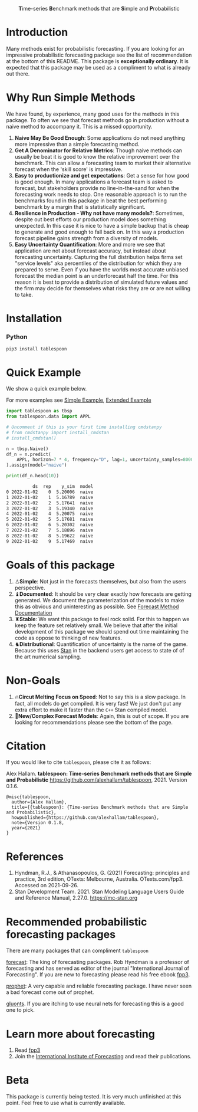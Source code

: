 
<p align="center"><b>T</b>ime-series <b>B</b>enchmark methods that are <b>S</b>imple and <b>P</b>robabilistic</p>

# Introduction

Many methods exist for probabilistic forecasting. If you are looking for an
impressive probabilistic forecasting package see the list of recommendation at
the bottom of this README. This package is <b>exceptionally ordinary</b>. It is
expected that this package may be used as a compliment to what is already out
there.

# Why Run Simple Methods

We have found, by experience, many good uses for the methods in this package.
To often we see that forecast methods go in production without a naive method to
accompany it. This is a missed opportunity.

1. **Naive May Be Good Enough**: Some applications do not need anything more
   impressive than a simple forecasting method.
2. **Get A Denominator for Relative Metrics**: Though naive methods can usually
   be beat it is good to know the relative improvement over the benchmark. This
   can allow a forecasting team to market their alternative forecast when the
   'skill score' is impressive.
3. **Easy to productionize and get expectations**: Get a sense for how good is
   good enough. In many applications a forecast team is asked to forecast, but
   stakeholders provide no line-in-the-sand for when the forecasting work needs
   to stop. One reasonable approach is to run the benchmarks found in this
   package in beat the best performing benchmark by a margin that is
   statistically significant.
4. **Resilience in Production - Why not have many models?**: Sometimes, despite
   out best efforts our production model does something unexpected. In this
   case it is nice to have a simple backup that is cheap to generate and good
   enough to fall back on. In this way a production forecast pipeline gains
   strength from a diversity of models.
5. **Easy Uncertainty Quantification**: More and more we see that application
   are not about forecast accuracy, but instead about forecasting uncertainty.
   Capturing the full distribution helps firms set "service levels" aka
   percentiles of the distribution for which they are prepared to serve. Even
   if you have the worlds most accurate unbiased forecast the median point is
   an underforecast half the time. For this reason it is best to provide a
   distribution of simulated future values and the firm may decide for
   themselves what risks they are or are not willing to take.


# Installation

### Python

```
pip3 install tablespoon
```

# Quick Example

We show a quick example below. 

For more examples see [Simple Example](https://alexhallam.github.io/tablespoon/section/plotting/), [Extended Example](https://alexhallam.github.io/tablespoon/section/extended/)

```python
import tablespoon as tbsp
from tablespoon.data import APPL

# Uncomment if this is your first time installing cmdstanpy
# from cmdstanpy import install_cmdstan
# install_cmdstan()

n = tbsp.Naive()
df_n = n.predict(
    APPL, horizon=7 * 4, frequency="D", lag=1, uncertainty_samples=8000
).assign(model="naive")

print(df_n.head(10))
```

```sh
          ds  rep    y_sim  model
0 2022-01-02    0  5.20006  naive
1 2022-01-02    1  5.16789  naive
2 2022-01-02    2  5.17641  naive
3 2022-01-02    3  5.19340  naive
4 2022-01-02    4  5.20075  naive
5 2022-01-02    5  5.17681  naive
6 2022-01-02    6  5.20302  naive
7 2022-01-02    7  5.18896  naive
8 2022-01-02    8  5.19622  naive
9 2022-01-02    9  5.17469  naive
```

# Goals of this package

1. ♙**Simple**: Not just in the forecasts themselves, but also from the
   users perspective.
2. ♝**Documented**: It should be very clear exactly how forecasts are getting
   generated. We document the parameterization of the models to make this as
   obvious and uninteresting as possible. See [Forecast Method Documentation](docs/FORECAST_METHODS.md)
3. ♜**Stable**: We want this package to feel rock solid. For this to happen
   we keep the feature set relatively small. We believe that after the initial 
   development of this package we should spend out time maintaining the code as
   oppose to thinking of new features.
4. ♞**Distributional**: Quantification of uncertainty is the name of
   the game. Because this uses [Stan](https://mc-stan.org/) in the backend users get access to state of
   of the art numerical sampling.

# Non-Goals

1. 🔥**Circut Melting Focus on Speed**: Not to say this is a slow package. In fact, all
   models do get compiled. It is very fast! We just don't put any extra effort to make 
   it faster than the `C++` Stan compiled model.
2. 🤖**New/Complex Forecast Models**: Again, this is out of scope. If you are
   looking for recommendations please see the bottom of the page.



# Citation

If you would like to cite `tablespoon`, please cite it as follows:

Alex Hallam. **tablespoon: Time-series Benchmark methods that are Simple and Probabilistic** https://github.com/alexhallam/tablespoon, 2021. Version 0.1.6.

```
@misc{tablespoon,
  author={Alex Hallam},
  title={{tablespoon}: {Time-series Benchmark methods that are Simple and Probabilistic},
  howpublished={https://github.com/alexhallam/tablespoon},
  note={Version 0.1.8,
  year={2021}
}
```

# References

1. Hyndman, R.J., & Athanasopoulos, G. (2021) Forecasting: principles and practice, 3rd edition, OTexts: Melbourne, Australia. OTexts.com/fpp3. Accessed on 2021-09-26.
2. Stan Development Team. 2021. Stan Modeling Language Users Guide and Reference Manual, 2.27.0. https://mc-stan.org

# Recommended probabilistic forecasting packages

There are many packages that can compliment `tablespoon`

[forecast](https://github.com/robjhyndman/forecast): The king of forecasting
packages. Rob Hyndman is a professor of forecasting and has served as editor of
the journal "International Journal of Forecasting". If you are new to
forecasting please read his free ebook [fpp3](https://otexts.com/fpp3/).

[prophet](https://facebook.github.io/prophet/): A very capable and reliable
forecasting package. I have never seen a bad forecast come out of prophet.

[gluonts](https://ts.gluon.ai/). If you are itching to use neural nets for
forecasting this is a good one to pick.

# Learn more about forecasting

1. Read [fpp3](https://otexts.com/fpp3/)
2. Join the [International Institute of Forecasting](https://forecasters.org/)
   and read their publications.

# Beta

This package is currently being tested. It is very much unfinished at this point.
Feel free to use what is currently available. 

